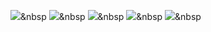 
<img src="https://img.shields.io/badge/HTML-E34F26?style=flat-square&logo=HTML5&logoColor=white"/></a>&nbsp 
<img src="https://img.shields.io/badge/CSS-1572B6?style=flat-square&logo=CSS3&logoColor=white"/></a>&nbsp 
<img src="https://img.shields.io/badge/JavaScript-F7DF1E?style=flat-square&logo=JavaScript&logoColor=white"/></a>&nbsp 
<img src="https://img.shields.io/badge/Create React App-09D3AC?style=flat-square&logo=Create React App&logoColor=white"/></a>&nbsp 
<img src="https://img.shields.io/badge/React-#61DAFB?style=flat-square&logo=React&logoColor=white"/></a>&nbsp 


